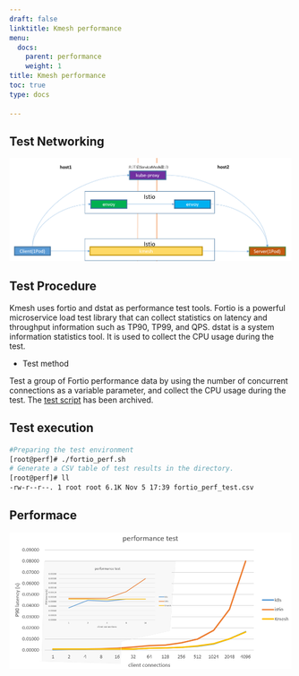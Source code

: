 ```yaml
---
draft: false
linktitle: Kmesh performance
menu:
  docs:
    parent: performance
    weight: 1
title: Kmesh performance
toc: true
type: docs

---
```

## Test Networking

![perf_network](images/perf_network.png)

## Test Procedure

Kmesh uses fortio and dstat as performance test tools. Fortio is a powerful microservice load test library that can collect statistics on latency and throughput information such as TP90, TP99, and QPS. dstat is a system information statistics tool. It is used to collect the CPU usage during the test.

- Test method

Test a group of Fortio performance data by using the number of concurrent connections as a variable parameter, and collect the CPU usage during the test. The [test script](https://github.com/kmesh-net/kmesh/test/performance/) has been archived.

## Test execution

```sh
#Preparing the test environment
[root@perf]# ./fortio_perf.sh
# Generate a CSV table of test results in the directory.
[root@perf]# ll
-rw-r--r--. 1 root root 6.1K Nov 5 17:39 fortio_perf_test.csv
```

## Performace
![perf_test](images/fortio_performance_test.png)
